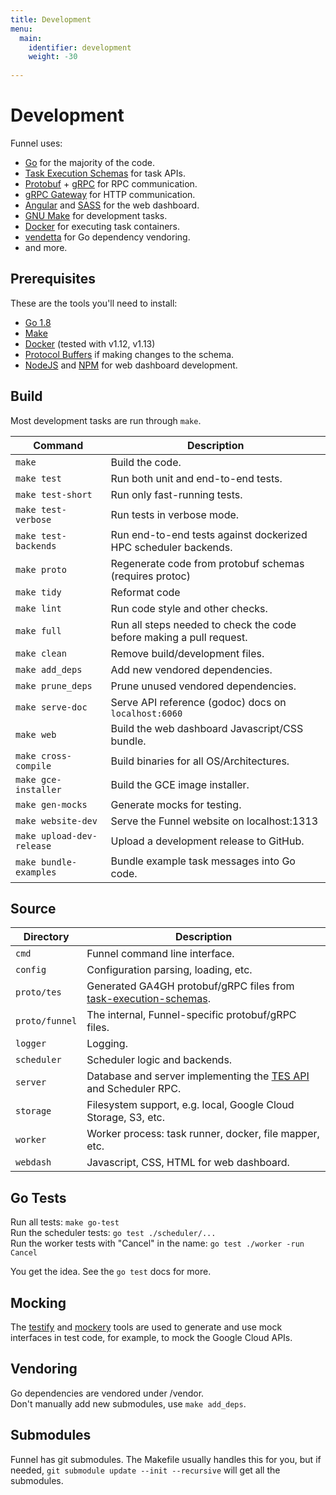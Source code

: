 ```yaml
---
title: Development
menu:
  main:
    identifier: development
    weight: -30
    
---
```

# Development

Funnel uses:

- [Go][go] for the majority of the code.
- [Task Execution Schemas][tes] for task APIs.
- [Protobuf][protobuf] + [gRPC][grpc] for RPC communication.
- [gRPC Gateway][gateway] for HTTP communication.
- [Angular][angular] and [SASS][sass] for the web dashboard.
- [GNU Make][make] for development tasks.
- [Docker][docker] for executing task containers.
- [vendetta][vendetta] for Go dependency vendoring.
- and more.

## Prerequisites

These are the tools you'll need to install:

- [Go 1.8][go]
- [Make][make]
- [Docker][docker] (tested with v1.12, v1.13)
- [Protocol Buffers][protobuf] if making changes to the schema.
- [NodeJS][node] and [NPM][npm] for web dashboard development.

## Build

Most development tasks are run through `make`.

|Command|Description|
|---|---|
|`make`              | Build the code.
|`make test`         | Run both unit and end-to-end tests.
|`make test-short`   | Run only fast-running tests.
|`make test-verbose` | Run tests in verbose mode.
|`make test-backends`| Run end-to-end tests against dockerized HPC scheduler backends.
|`make proto`        | Regenerate code from protobuf schemas (requires protoc)
|`make tidy`         | Reformat code
|`make lint`         | Run code style and other checks.
|`make full`         | Run all steps needed to check the code before making a pull request.
|`make clean`        | Remove build/development files.
|`make add_deps`     | Add new vendored dependencies.
|`make prune_deps`   | Prune unused vendored dependencies.
|`make serve-doc`    | Serve API reference (godoc) docs on `localhost:6060`
|`make web`          | Build the web dashboard Javascript/CSS bundle.
|`make cross-compile`| Build binaries for all OS/Architectures.
|`make gce-installer`| Build the GCE image installer.
|`make gen-mocks`    | Generate mocks for testing.
|`make website-dev`   | Serve the Funnel website on localhost:1313
|`make upload-dev-release`| Upload a development release to GitHub.
|`make bundle-examples`| Bundle example task messages into Go code.

## Source

| Directory | Description |
|---|---|
|`cmd`         | Funnel command line interface.
|`config`      | Configuration parsing, loading, etc.
|`proto/tes`   | Generated GA4GH protobuf/gRPC files from [task-execution-schemas][tes].
|`proto/funnel`| The internal, Funnel-specific protobuf/gRPC files.
|`logger`      | Logging.
|`scheduler`   | Scheduler logic and backends.
|`server`      | Database and server implementing the [TES API][tes] and Scheduler RPC.
|`storage`     | Filesystem support, e.g. local, Google Cloud Storage, S3, etc.
|`worker`      | Worker process: task runner, docker, file mapper, etc.
|`webdash`     | Javascript, CSS, HTML for web dashboard.

## Go Tests

Run all tests: `make go-test`   
Run the scheduler tests: `go test ./scheduler/...`  
Run the worker tests with "Cancel" in the name: `go test ./worker -run Cancel`  

You get the idea. See the `go test` docs for more.

## Mocking

The [testify][testify] and [mockery][mockery] tools are used to generate and use
mock interfaces in test code, for example, to mock the Google Cloud APIs.

## Vendoring

Go dependencies are vendored under /vendor.  
Don't manually add new submodules, use `make add_deps`.

## Submodules

Funnel has git submodules. The Makefile usually handles this for you, but if needed,
`git submodule update --init --recursive` will get all the submodules.


[go]: https://golang.org
[angular]: https://angularjs.org/
[protobuf]: https://github.com/google/protobuf
[grpc]: http://www.grpc.io/
[sass]: http://sass-lang.com/
[make]: https://www.gnu.org/software/make/
[docker]: https://docker.io
[python]: https://www.python.org/
[vendetta]: https://github.com/dpw/vendetta
[node]: https://nodejs.org
[npm]: https://www.npmjs.com/
[gateway]: https://github.com/grpc-ecosystem/grpc-gateway
[tes]: https://github.com/ga4gh/task-execution-schemas
[testify]: https://github.com/stretchr/testify
[mockery]: https://github.com/vektra/mockery
